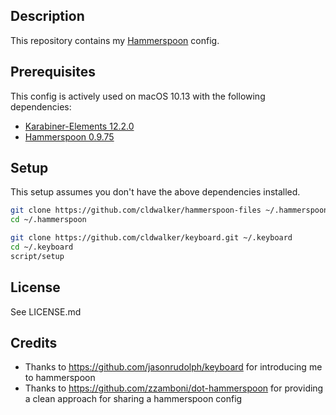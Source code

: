 ## Description

This repository contains my [Hammerspoon](http://www.hammerspoon.org) config.

## Prerequisites

This config is actively used on macOS 10.13 with the following dependencies:

- [Karabiner-Elements 12.2.0](https://github.com/tekezo/Karabiner-Elements)
- [Hammerspoon 0.9.75](http://www.hammerspoon.org)

## Setup

This setup assumes you don't have the above dependencies installed.

```sh
git clone https://github.com/cldwalker/hammerspoon-files ~/.hammerspoon
cd ~/.hammerspoon

git clone https://github.com/cldwalker/keyboard.git ~/.keyboard
cd ~/.keyboard
script/setup
```

## License
See LICENSE.md

## Credits
* Thanks to https://github.com/jasonrudolph/keyboard for introducing me to hammerspoon
* Thanks to https://github.com/zzamboni/dot-hammerspoon for providing a clean approach for sharing a hammerspoon config
